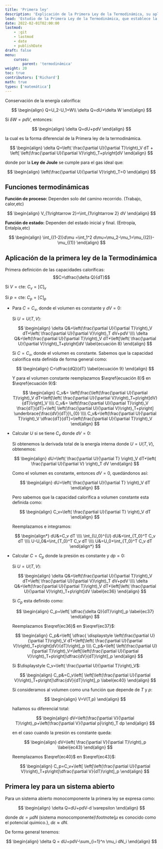 ```yaml
---
title: 'Primera ley'
description: 'Explicación de la Primera Ley de la Termodinámica, su aplicación en sistemas cerrados y abiertos, y cómo se relaciona con funciones termodinámicas y capacidades caloríficas a volumen y presión constantes.'
lead: 'Estudio de la Primera Ley de la Termodinámica, que establece la conservación de la energía calorífica, y su aplicación en distintos sistemas y condiciones termodinámicas, incluyendo el cálculo de capacidades caloríficas y funciones de estado.'
date: 2022-02-01T02:00:00
lastmod:
    - :git
    - lastmod
    - date
    - publishDate
draft: false
menu:
    cursos:
        parent: 'termodinámica'
weight: 20
toc: true
contributors: ['Richard']
math: true
types: ['matemática']
---
```


Conservación de la energía calorífica:

$$
\begin{align}
    Q=U_2-U_1+W\\
    \delta Q=dU+\delta W
\end{align}
$$

Si $\delta W = p dV$, entonces:

$$
\begin{align}
    \delta Q=dU+pdV
\end{align}
$$

la cual es la forma diferencial de la Primera ley de la termodinámica.

$$
\begin{align}
\delta Q=\left( \frac{\partial U}{\partial T}\right)_V dT + \left[ \left(\frac{\partial U}{\partial V}\right)_T+p\right]dV
\end{align}
$$

donde por la **Ley de Joule** se cumple para el gas ideal que:

$$
\begin{align}
    \left(\frac{\partial U}{\partial V}\right)_T=0
\end{align}
$$

## Funciones termodinámicas

**Función de proceso:** Dependen solo del camino recorrido. (Trabajo, calor,etc)

$$
\begin{align}
    V_{1\rightarrow 2}=\int_{1\rightarrow 2} dV
\end{align}
$$

**Función de estado:** Dependen del estado inicial y final. (Entropía, Entalpía,etc)

$$
\begin{align}
    \int_{(1-2)}d\mu =\int_1^2 d\mu=\mu_2-\mu_1=\mu_{(2)}-\mu_{(1)}
\end{align}
$$

## Aplicación de la primera ley de la Termodinámica

Primera definición de las capacidades caloríficas: $$C=\dfrac{\delta Q}{dT}$$

Si $V=\text{cte}$: $C_v=[C]_v$

Si $p=\text{cte}$: $C_p=[C]_p$

-   Para $C=C_v$, donde el volumen es constante y $dV=0$:

    Si $U=U(T,V)$:

    $$
    \begin{align}
      \delta Q&=\left(\frac{\partial U}{\partial T}\right)_V dT+\left( \frac{\partial U}{\partial V}\right)_T dV+pdV \\\\
      \delta Q&=\left(\frac{\partial U}{\partial T}\right)_V dT+\left[\left( \frac{\partial U}{\partial V}\right)_T+p\right]dV
      \label{ecuación 8}
    \end{align}
    $$

    Si $C=C_v$, donde el volumen es constante. Sabemos que la capacidad calorífica esta definida de forma general como:

    $$
    \begin{align}
      C=\dfrac{dQ}{dT}
      \label{ecuación 9}
    \end{align}
    $$

    Y para el volumen constante reemplazamos $\eqref{ecuación 8}$ en $\eqref{ecuación 9}$:

    $$
    \begin{align}
      C_v&= \left[\frac{\left(\frac{\partial U}{\partial T}\right)_V dT+\left[\left( \frac{\partial U}{\partial V}\right)_T+p\right]dV}{dT}\right]_V \\\\
      C_v&= \left(\frac{\partial U}{\partial T}\right)_V \frac{dT}{dT}+\left[ \left(\frac{\partial U}{\partial V}\right)_T+p\right] \underbrace{\frac{dV}{dT}}\_{0} \\\\
      C_v&=\left(\frac{\partial U}{\partial T}\right)_V \dfrac{dT}{dT}=\left(\frac{\partial U}{\partial T}\right)_V
    \end{align}
    $$

-   Calcular $U$ si se tiene $C_v$ donde $dV=0$:

    Si obtenemos la derivada total de la energía interna donde $U=U(T,V)$, obtenemos:

    $$
    \begin{align}
      dU=\left( \frac{\partial U}{\partial T} \right)_V dT+\left( \frac{\partial U}{\partial V} \right)_T dV
    \end{align}
    $$

    Como el volumen es constante, entonces $dV=0$, quedándonos así:

    $$
    \begin{align}
        dU=\left( \frac{\partial U}{\partial T} \right)_V dT
    \end{align}
    $$

    Pero sabemos que la capacidad calorífica a volumen constante esta definida como:

    $$
    \begin{align}
        C_v=\left( \frac{\partial U}{\partial T} \right)_V dT
    \end{align}
    $$

    Reemplazamos e integramos:

    $$
    \begin{align*}
        dU&=C_v dT \\\\
        \int_{U_0}^{U} dU&=\int_{T_0}^T C_v dT \\\\
        U-U_0&=\int_{T_0}^T C_v dT \\\\
        U&=U_0+\int_{T_0}^T C_v dT
    \end{align*}
    $$

-   Calcular $C=C_p$ donde la presión es constante y $dp=0$:

    Si $U=U(T,V)$:

    $$
    \begin{align}
      \delta Q&=\left(\frac{\partial U}{\partial T}\right)_V dT+\left( \frac{\partial U}{\partial V}\right)_T dV+pdV \\\\
      \delta Q&=\left(\frac{\partial U}{\partial T}\right)_V dT+\left[\left( \frac{\partial U}{\partial V}\right)_T+p\right]dV
      \label{ec36}
    \end{align}
    $$

    Si $C_p$ esta definido como:

    $$
    \begin{align}
        C_p=\left[ \dfrac{\delta Q}{dT}\right]_p
        \label{ec37}
    \end{align}
    $$

    Reemplazamos $\eqref{ec36}$ en $\eqref{ec37}$:

    $$
    \begin{align}
      C_p&=\left[ \dfrac{ \displaystyle \left(\frac{\partial U}{\partial T}\right)_V dT+\left[\left( \frac{\partial U}{\partial V}\right)_T+p\right]dV}{dT}\right]_p \\\\
      C_p&=\left[ \left(\frac{\partial U}{\partial T}\right)_V+\left[\left(\frac{\partial U}{\partial V}\right)_T+p\right]\dfrac{dV}{dT}\right]_p
    \end{align}
    $$

    Si $\displaystyle C_v=\left( \frac{\partial U}{\partial T}\right)_V$:

    $$
    \begin{align}
        C_p&=C_v\left[ \left[\left(\frac{\partial U}{\partial V}\right)_T+p\right]\dfrac{dV}{dT}\right]_p
        \label{ec40}
    \end{align}
    $$

    Si consideramos al volumen como una función que depende de $T$ y $p$:

    $$
    \begin{align}
        V=V(T,p)
    \end{align}
    $$

    hallamos su diferencial total:

    $$
    \begin{align}
      dV=\left(\frac{\partial V}{\partial T}\right)_p+\left(\frac{\partial V}{\partial p}\right)_T dp
    \end{align}
    $$

    en el caso cuando la presión es constante queda:

    $$
    \begin{align}
        dV=\left( \frac{\partial V}{\partial T}\right)_p
        \label{ec43}
    \end{align}
    $$

    Reemplazamos $\eqref{ec40}$ en $\eqref{ec43}$:

    $$
    \begin{align}
        C_p=C_v+\left[ \left[\left(\frac{\partial U}{\partial V}\right)_T+p\right]\dfrac{\partial V}{dT}\right]_p
    \end{align}
    $$

## Primera ley para un sistema abierto

Para un sistema abierto monocomponente la primera ley se expresa como:

$$
\begin{align}
  \delta Q=dU+pdV-d \varepsilon
\end{align}
$$

donde $d \varepsilon= \mu dN$ (sistema monocomponente)\footnote{$\mu$ es conocido como el potencial quimico.}, $d \varepsilon \approx dN$.

De forma general tenemos:

$$
\begin{align}
  \delta Q = dU+pdV-\sum_{i=1}^n \mu_i dN_i
\end{align}
$$
